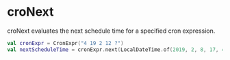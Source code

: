 # croNext

croNext evaluates the next schedule time for a specified cron expression.

``` kotlin
val cronExpr = CronExpr("4 19 2 12 ?")
val nextScheduleTime = cronExpr.next(LocalDateTime.of(2019, 2, 8, 17, 43))
```